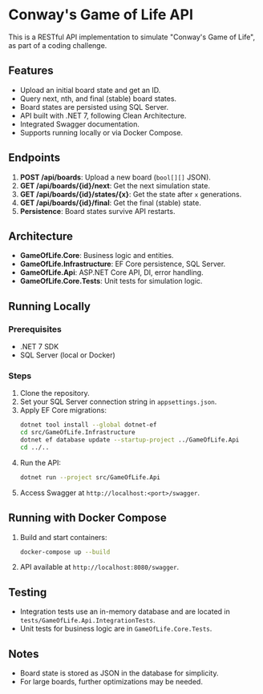 # Conway's Game of Life API

This is a RESTful API implementation to simulate "Conway's Game of Life", as part of a coding challenge.

## Features

- Upload an initial board state and get an ID.
- Query next, nth, and final (stable) board states.
- Board states are persisted using SQL Server.
- API built with .NET 7, following Clean Architecture.
- Integrated Swagger documentation.
- Supports running locally or via Docker Compose.

## Endpoints

1. **POST /api/boards**: Upload a new board (`bool[][]` JSON).
2. **GET /api/boards/{id}/next**: Get the next simulation state.
3. **GET /api/boards/{id}/states/{x}**: Get the state after `x` generations.
4. **GET /api/boards/{id}/final**: Get the final (stable) state.
5. **Persistence**: Board states survive API restarts.

## Architecture

- **GameOfLife.Core**: Business logic and entities.
- **GameOfLife.Infrastructure**: EF Core persistence, SQL Server.
- **GameOfLife.Api**: ASP.NET Core API, DI, error handling.
- **GameOfLife.Core.Tests**: Unit tests for simulation logic.

## Running Locally

### Prerequisites

- .NET 7 SDK
- SQL Server (local or Docker)

### Steps

1. Clone the repository.
2. Set your SQL Server connection string in `appsettings.json`.
3. Apply EF Core migrations:
    ```bash
    dotnet tool install --global dotnet-ef
    cd src/GameOfLife.Infrastructure
    dotnet ef database update --startup-project ../GameOfLife.Api
    cd ../..
    ```
4. Run the API:
    ```bash
    dotnet run --project src/GameOfLife.Api
    ```
5. Access Swagger at `http://localhost:<port>/swagger`.

## Running with Docker Compose

1. Build and start containers:
    ```bash
    docker-compose up --build
    ```
2. API available at `http://localhost:8080/swagger`.

## Testing

- Integration tests use an in-memory database and are located in `tests/GameOfLife.Api.IntegrationTests`.
- Unit tests for business logic are in `GameOfLife.Core.Tests`.

## Notes

- Board state is stored as JSON in the database for simplicity.
- For large boards, further optimizations may be needed.